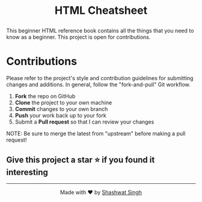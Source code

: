 # <p align="center">HTML Cheatsheet</p>
This beginner HTML reference book contains all the things that you need to know as a beginner. This project is open for contributions. 

# Contributions
Please refer to the project's style and contribution guidelines for submitting changes and additions. In general, follow the "fork-and-pull" Git workflow.
 1. **Fork** the repo on GitHub
 2. **Clone** the project to your own machine
 3. **Commit** changes to your own branch
 4. **Push** your work back up to your fork
 5. Submit a **Pull request** so that I can review your changes

NOTE: Be sure to merge the latest from "upstream" before making a pull request!
## Give this project a star :star: if you found it interesting

---

<p align="center">Made with ❤ by <a href="https://github.com/Shashwat545">Shashwat Singh</a></p>
